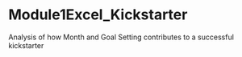 # Module1Excel_Kickstarter
Analysis of how Month and Goal Setting contributes to a successful kickstarter  
